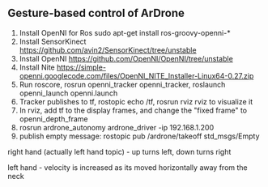 ## Gesture-based control of ArDrone

1. Install OpenNI for Ros sudo apt-get install ros-groovy-openni-*
2. Install SensorKinect https://github.com/avin2/SensorKinect/tree/unstable
3. Install OpenNI https://github.com/OpenNI/OpenNI/tree/unstable
4. Install Nite https://simple-openni.googlecode.com/files/OpenNI_NITE_Installer-Linux64-0.27.zip
5. Run roscore, rosrun openni_tracker openni_tracker, roslaunch openni_launch openni.launch
6. Tracker publishes to tf, rostopic echo /tf, rosrun rviz rviz to visualize it
7. In rviz, add tf to the display frames, and change the "fixed frame" to openni_depth_frame
8. rosrun ardrone_autonomy ardrone_driver -ip 192.168.1.200
9. publish empty message: rostopic pub /ardrone/takeoff std_msgs/Empty

right hand (actually left hand topic) - up turns left, down turns right

left hand - velocity is increased as its moved horizontally away from the neck





